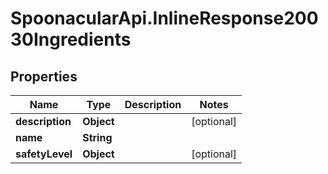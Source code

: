 # SpoonacularApi.InlineResponse20030Ingredients

## Properties

Name | Type | Description | Notes
------------ | ------------- | ------------- | -------------
**description** | **Object** |  | [optional] 
**name** | **String** |  | 
**safetyLevel** | **Object** |  | [optional] 


